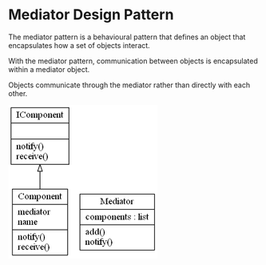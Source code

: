 # Mediator Design Pattern

The mediator pattern is a behavioural pattern that defines an object that encapsulates how a set of objects interact.

With the mediator pattern, communication between objects is encapsulated within a mediator object.

Objects communicate through the mediator rather than directly with each other.

![Mediator Pattern UML Diagram](mediator.png)
